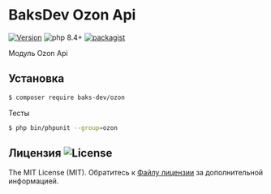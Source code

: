 # BaksDev Ozon Api

[![Version](https://img.shields.io/badge/version-7.2.5-blue)](https://github.com/baks-dev/ozon/releases)
![php 8.4+](https://img.shields.io/badge/php-min%208.4-red.svg)
[![packagist](https://img.shields.io/badge/packagist-green)](https://packagist.org/packages/baks-dev/ozon)

Модуль Ozon Api

## Установка

``` bash
$ composer require baks-dev/ozon
```

Тесты

``` bash
$ php bin/phpunit --group=ozon
```


## Лицензия ![License](https://img.shields.io/badge/MIT-green)

The MIT License (MIT). Обратитесь к [Файлу лицензии](LICENSE.md) за дополнительной информацией.
